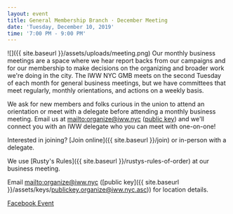 ```yaml
---
layout: event
title: General Membership Branch · December Meeting
date: 'Tuesday, December 10, 2019'
time: '7:00 PM - 9:00 PM'
---
```

![]({{ site.baseurl }}/assets/uploads/meeting.png)
Our monthly business meetings are a space where we hear report backs from our campaigns and for our membership to make decisions on the organizing and broader work we're doing in the city. The IWW NYC GMB meets on the second Tuesday of each month for general business meetings, but we have committees that meet regularly, monthly orientations, and actions on a weekly basis.

We ask for new members and folks curious in the union to attend an orientation or meet with a delegate before attending a monthly business meeting. Email us at <mailto:organize@iww.nyc> ([public key](/assets/keys/publickey.organize@iww.nyc.asc)) and we'll connect you with an IWW delegate who you can meet with one-on-one!

Interested in joining? [Join online]({{ site.baseurl }}/join) or in-person with a delegate.

We use [Rusty's Rules]({{ site.baseurl }}/rustys-rules-of-order) at our business meeting.

Email <mailto:organize@iww.nyc> ([public key]({{ site.baseurl }}/assets/keys/publickey.organize@iww.nyc.asc)) for location details.

[Facebook Event](https://www.facebook.com/events/342080226509949)
